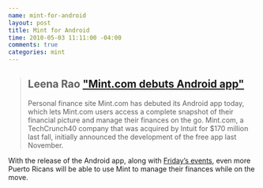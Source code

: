 ```yaml
---
name: mint-for-android
layout: post
title: Mint for Android
time: 2010-05-03 11:11:00 -04:00
comments: true
categories: mint
---
```


> ## Leena Rao ["Mint.com debuts Android app"](http://techcrunch.com/2010/05/03/mint-com-debuts-android-app/)
> Personal finance site Mint.com has debuted its Android app today, which lets Mint.com users access a complete snapshot of their financial picture and manage their finances on the go. Mint.com, a TechCrunch40 company that was acquired by Intuit for $170 million last fall, initially announced the development of the free app last November.

With the release of the Android app, along with [Friday&#8217;s events](http://www.popular.com/westernbank/index-en.html), even more Puerto Ricans will be able to use Mint to manage their finances while on the move.
